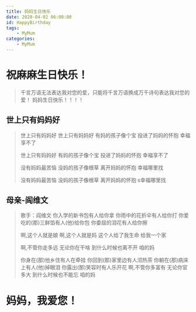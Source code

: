 ```yaml
---
title: 妈妈生日快乐
date: 2020-04-02 06:00:00
id: HappyBirthday
tags: 
    - MyMum
categories: 
    - MyMum
---
```


# 祝麻麻生日快乐！

>千言万语无法表达我对您的爱，只能将千言万语换成万千诗句表达我对您的爱！
>妈妈生日快乐！！！！

<!--more-->

## 世上只有妈妈好
> 世上只有妈妈好
>世上只有妈妈好
>有妈的孩子像个宝
>投进了妈妈的怀抱
>幸福享不了
>
>世上只有妈妈好
>有妈的孩子像个宝
>投进了妈妈的怀抱
>幸福享不了
>
>没有妈妈最苦恼
>没妈的孩子像根草
>离开妈妈的怀抱
>幸福哪里找
>
>没有妈妈最苦恼
>没妈的孩子像根草
>离开妈妈的怀抱
>s幸福哪里找

## 母亲-阎维文
>歌手：阎维文
>你入学的新书包有人给你拿
>你雨中的花折伞有人给你打
>你爱吃的(那)三鲜馅有人(他)给你包
>你委屈的泪花有人给你擦
>
>啊,这个人就是娘
>啊,这个人就是妈
>这个人给了我生命
>给我一个家
>
>啊,不管你走多远
>无论你在干啥
>到什么时候也离不开
>咱的妈
>
>你身在(那)他乡住有人在牵挂
>你回到(那)家里边有人沏热茶
>你躺在(那)病床上有人(他)掉眼泪
>你露出(那)笑容时有人乐开花
>啊,不管你多富有
>无论你官多大
>到什么时候也不能忘
>咱的妈

# 妈妈，我爱您！